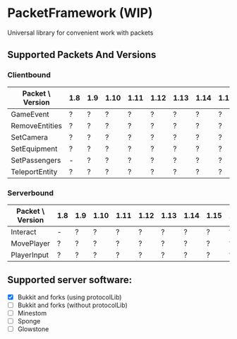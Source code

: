 # PacketFramework (WIP)
Universal library for convenient work with packets

## Supported Packets And Versions

### Clientbound
| Packet \ Version | 1.8 | 1.9 | 1.10 | 1.11 | 1.12 | 1.13 | 1.14 | 1.15 | 1.16 | 1.17 | 1.18 | 1.19 |
|------------------|-----|-----|------|------|------|------|------|------|------|------|------|------|
| GameEvent        | ?   | ?   | ?    | ?    | ?    | ?    | ?    | ?    | ?    | ?    | ?    | +    |
| RemoveEntities   | ?   | ?   | ?    | ?    | ?    | ?    | ?    | ?    | ?    | ?    | ?    | +    | 
| SetCamera        | ?   | ?   | ?    | ?    | ?    | ?    | ?    | ?    | ?    | ?    | ?    | +    |
| SetEquipment     | ?   | ?   | ?    | ?    | ?    | ?    | ?    | ?    | ?    | ?    | ?    | +    | 
| SetPassengers    | -   | ?   | ?    | ?    | ?    | ?    | ?    | ?    | ?    | ?    | ?    | +    | 
| TeleportEntity   | ?   | ?   | ?    | ?    | ?    | ?    | ?    | ?    | ?    | ?    | ?    | +    | 

### Serverbound
| Packet \ Version | 1.8 | 1.9 | 1.10 | 1.11 | 1.12 | 1.13 | 1.14 | 1.15 | 1.16 | 1.17 | 1.18 | 1.19 |
|------------------|-----|-----|------|------|------|------|------|------|------|------|------|------|
| Interact         | -   | ?   | ?    | ?    | ?    | ?    | ?    | ?    | ?    | ?    | ?    | +    |
| MovePlayer       | ?   | ?   | ?    | ?    | ?    | ?    | ?    | ?    | ?    | ?    | ?    | +    |
| PlayerInput      | ?   | ?   | ?    | ?    | ?    | ?    | ?    | ?    | ?    | ?    | ?    | +    |

## Supported server software:
- [x] Bukkit and forks (using protocolLib)
- [ ] Bukkit and forks (without protocolLib)
- [ ] Minestom
- [ ] Sponge
- [ ] Glowstone